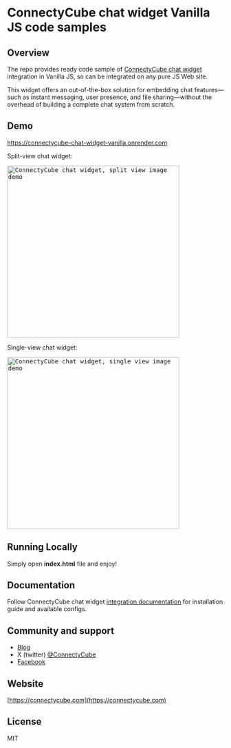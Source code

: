 # ConnectyCube chat widget Vanilla JS code samples

## Overview

The repo provides ready code sample of [ConnectyCube chat widget](https://www.npmjs.com/package/@connectycube/chat-widget) integration in Vanilla JS, so can be integrated on any pure JS Web site.

This widget offers an out-of-the-box solution for embedding chat features—such as instant messaging, user presence, and file sharing—without the overhead of building a complete chat system from scratch.

## Demo

<https://connectycube-chat-widget-vanilla.onrender.com>

Split-view chat widget:

<kbd><img alt="ConnectyCube chat widget, split view image demo" src="https://developers.connectycube.com/images/chat_widget/chat-widget-1.png" width="400" /></kbd>

Single-view chat widget:

<kbd><img alt="ConnectyCube chat widget, single view image demo" src="https://developers.connectycube.com/images/chat_widget/chat-widget-2.png" width="400" /></kbd>

## Running Locally

Simply open **index.html** file and enjoy!

## Documentation

Follow ConnectyCube chat widget [integration documentation](https://www.npmjs.com/package/@connectycube/chat-widget) for installation guide and available configs.

## Community and support

- [Blog](https://connectycube.com/blog)
- X (twitter) [@ConnectyCube](https://x.com/ConnectyCube)
- [Facebook](https://www.facebook.com/ConnectyCube)

## Website

[https://connectycube.com](https://connectycube.com)

## License

MIT
